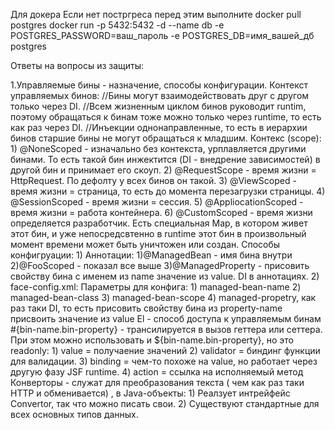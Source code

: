 Для докера
Если нет постргреса перед этим выполните docker pull postgres
docker run -p 5432:5432 -d --name db -e POSTGRES_PASSWORD=ваш_пароль -e POSTGRES_DB=имя_вашей_дб postgres

Ответы на вопросы из защиты:

1.Управляемые бины - назначение, способы конфигурации. Контекст управляемых бинов:
  //Бины могут взаимодействовать друг с другом только через DI.
  //Всем жизненным циклом бинов руководит runtim, поэтому обращаться к бинам тоже можно только через runtime, то есть как раз через DI.
  //Инъекции однонаправленные, то есть в иерархии бинов старшие бины не могут обращаться к младшим.
  Контекс (scope):
    1) @NoneScoped - изначально без контекста, урплавляется другими бинами. То есть такой бин инжектится (DI - внедрение зависимостей) в другой бин и принимает его скоуп.
    2) @RequestScope - время жизни = HttpRequest. По дефолту у всех бинов он такой.
    3) @ViewScoped - время жизни = страница, то есть до момента перезагрузки страницы.
    4) @SessionScoped - время жизни = сессия.
    5) @AppliocationScoped - время жизни = работа контейнера.
    6) @CustomScoped - время жизни определяется разработчик. Есть специальная Map, в котором живет этот бин, и уже непосредсвтенно в runtime этот бин в произвольный момент времени может быть уничтожен или создан.
  Способы конфигруации:
    1) Аннотации:
      1)@ManagedBean - имя бина внутри
      2)@FooScoped - показал все выше
      3)@ManagedProperty - присовить свойству бина с именем из name значение из value. DI в аннотациях.
    2) face-config.xml:
      Параметры для конфига:
        1) managed-bean-name
        2) managed-bean-class
        3) managed-bean-scope
        4) managed-propetry, как раз таки DI, то есть присовить свойству бина из property-name присвоить значение из value
  El - способ доступа к управляемым бинам #{bin-name.bin-property} - трансилируется в вызов геттера или сеттера. При этом можно использовать и  ${bin-name.bin-property}, но это readonly:
    1) value = получаение значений
    2) validator = биндинг функции для валидации.
    3) binding = чем-то похоже на value, но работает через другую фазу JSF runtime.
    4) action = ссылка на исполняемый метод
  Конверторы - служат для преобразования текста ( чем как раз таки HTTP и обменивается) , в Java-объекты:
    1) Реалзует интрейфейс Convertor, так что можно писать свои.
    2) Существуют стандартные для всех основных типов данных.
